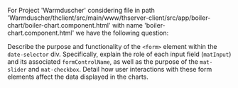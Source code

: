 For Project 'Warmduscher' considering file in path 'Warmduscher/thclient/src/main/www/thserver-client/src/app/boiler-chart/boiler-chart.component.html' with name 'boiler-chart.component.html' we have the following question: 

Describe the purpose and functionality of the `<form>` element within the `date-selector` div. Specifically, explain the role of each input field (`matInput`) and its associated `formControlName`, as well as the purpose of the `mat-slider` and `mat-checkbox`. Detail how user interactions with these form elements affect the data displayed in the charts.